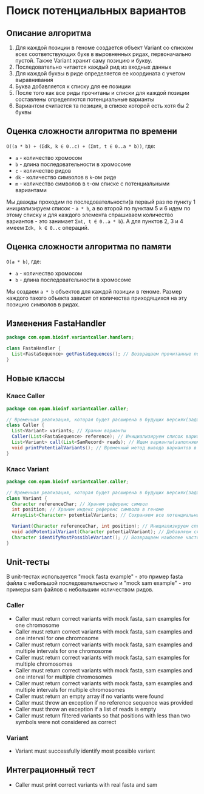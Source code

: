 # Поиск потенциальных вариантов

## Описание алгоритма

1. Для каждой позиции в геноме создается объект Variant со списком всех соответствующих букв в выровненных ридах, первоначально пустой. Также Variant хранит саму позицию и букву.
2. Последовательно читается каждый рид из входных данных
3. Для каждой буквы в риде определяется ее координата с учетом выравнивания
4. Буква добавляется к списку для ее позиции
5. После того как все риды прочитаны и списки для каждой позиции составлены определяются потенциальные варианты
6. Вариантом считается та позиция, в списке которой есть хотя бы 2 буквы

## Оценка сложности алгоритма по времени

```O((a * b) + (Σdk, k ∈ 0..c) + (Σmt, t ∈ 0..a * b))```, где:
* ```a``` - количество хромосом
* ```b``` - длина последовательности в хромосоме
* ```c``` - количество ридов
* ```dk``` - количество символов в ```k```-ом риде
* ```m``` - количество символов в ```t```-ом списке с потенциальными вариантами

Мы дважды проходим по последовательности(в первый раз по пункту 1 инициализируем список - ```a * b```, а во второй по пунктам 5 и 6 идем по этому списку и для каждого элемента спрашиваем количество вариантов - это занимает ```Σmt, t ∈ 0..a * b```). А для пунктов 2, 3 и 4 имеем ```Σdk, k ∈ 0..c``` операций.

## Оценка сложности алгоритма по памяти

```O(a * b)```, где:
* ```a``` - количество хромосом
* ```b``` - длина последовательности в хромосоме

Мы создаем ```a * b``` объектов для каждой позиции в геноме. Размер каждого такого объекта зависит от количества приходящихся на эту позицию символов в ридах.

## Изменения FastaHandler
```java
package com.epam.bioinf.variantcaller.handlers;

class FastaHandler {
  List<FastaSequence> getFastaSequences(); // Возвращаем прочитанные последовательность
}
```

## Новые классы

### Класс Caller
```java
package com.epam.bioinf.variantcaller.caller;

// Временная реализация, которая будет расширена в будущих версиях(задача про метрики)
class Caller {
  List<Variant> variants; // Храним варианты
  Caller(List<FastaSequence> reference); // Инициализируем список вариантов объектами Variant с пустыми списками внутри
  List<Variant> call(List<SamRecord> reads); // Ищем варианты(заполняем массивы в объектах Variant) и возвращаем результат как список вариантов
  void printPotentialVariants(); // Временный метод вывода вариантов в консоль
}
```

### Класс Variant
```java
package com.epam.bioinf.variantcaller.caller;

// Временная реализация, которая будет расширена в будущих версиях(задача про метрики)
class Variant {
  Character referenceChar; // Храним референс символ
  int position; // Храним индекс референс символа в геноме
  ArrayList<Character> potentialVariants; // Сохраняем все потенциальные варианты

  Variant(Character referenceChar, int position); // Инициализируем список
  void addPotentialVariant(Character potentialVariant); // Добавляем символ к potentialVariants
  Character identifyMostPossibleVariant(); // Возвращаем наиболее часто встречающийся символ
}
```

## Unit-тесты

В unit-тестах используется "mock fasta example" - это пример fasta файла с небольшой последовательностью
и "mock sam example" - это примеры sam файлов с небольшим количеством ридов.

### Caller

* Caller must return correct variants with mock fasta, sam examples for one chromosome
* Caller must return correct variants with mock fasta, sam examples and one interval for one chromosome
* Caller must return correct variants with mock fasta, sam examples and multiple intervals for one chromosome
* Caller must return correct variants with mock fasta, sam examples for multiple chromosomes
* Caller must return correct variants with mock fasta, sam examples and one interval for multiple chromosomes
* Caller must return correct variants with mock fasta, sam examples and multiple intervals for multiple chromosomes
* Caller must return an empty array if no variants were found
* Caller must throw an exception if no reference sequence was provided
* Caller must throw an exception if a list of reads is empty
* Caller must return filtered variants so that positions with less than two symbols were not considered as correct


### Variant

* Variant must successfully identify most possible variant

## Интеграционный тест

* Caller must print correct variants with real fasta and sam
